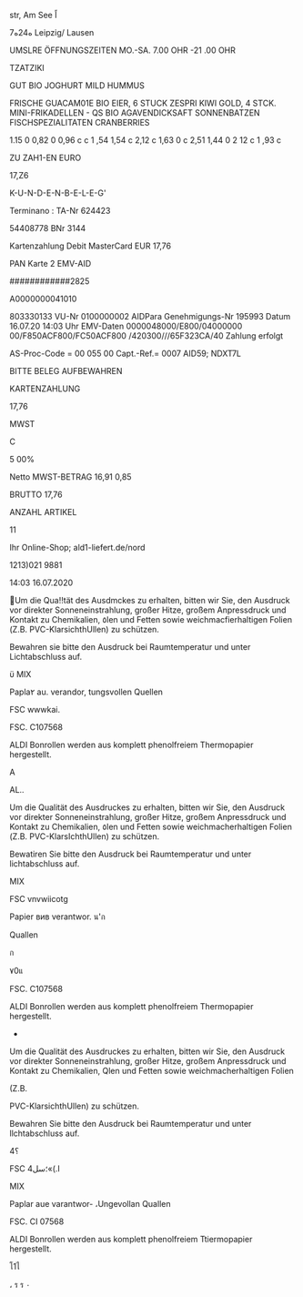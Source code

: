 str, Am See  اً

 ه24ه7 Leipzig/  Lausen

UMSLRE  ÖFFNUNGSZEITEN
MO.-SA.  7.00  OHR  -21 .00  OHR

ΤΖΑΤΖΙΚΙ

GUT  BIO  JOGHURT  MILD
HUMMUS

FRISCHE  GUACAM01E
BIO  EIER,  6  STUCK
ZESPRI  KIWI  GOLD,  4  STCK.
MINI-FRIKADELLEN  -  QS
BIO  AGAVENDICKSAFT
SONNENBATZEN
FISCHSPEZIALITATEN
CRANBERRIES

1.15
0
0,82
0
0,96
c
c
1 ,54
1,54  c
2,12
c
1,63  0
c
2,51
1,44  0
2 12
c
1 ,93  c

ZU  ΖΑΗ1-ΕΝ  EURO

17,Ζ6

K-U-N-D-E-N-B-E-L-E-G'

Terminano  :
TA-Nr  624423

54408778
BNr  3144

Kartenzahlung
Debit  MasterCard
EUR  17,76

PAN
Karte  2
EMV-AID

############2825

Α0000000041010

803330133
VU-Nr
0100000002
AIDPara
Genehmigungs-Nr
195993
Datum  16.07.20  14:03  Uhr
EMV-Daten
0000048000/Ε800/04000000
00/F850ACF800/FC50ACF800
/420300///65F323CA/40
Zahlung  erfolgt

AS-Proc-Code  =  00  055
00
Capt.-Ref.=  0007
AID59;  NDXT7L

BITTE  BELEG  AUFBEWAHREN

KARTENZAHLUNG

17,76

MWST

C

5 00%

Netto  MWST-BETRAG
16,91
0,85

BRUTTO
17,76

ANZAHL  ARTIKEL

11

Ihr  Online-Shop;  ald1-liefert.de/nord

1213)021  9881

14:03  16.07.2020

Um die Qua!!tät des Ausdmckes zu erhalten, bitten wir Sie,
den Ausdruck vor direkter Sonneneinstrahlung, großer
Hitze, großem Anpressdruck und Kontakt zu Chemikalien,
٥len und  Fetten sowie weichmacfierhaltigen  Folien
(Ζ.Β.  PVC-KlarsichthUllen) zu  schützen.

Bewahren sie bitte den Ausdruck bei  Raumtemperatur
und  unter Lichtabschluss auf.

ϋ MIX

Papla٢ au. verandor,
tungsvollen Quellen

FSC
wwwkai.

FSC.  C107568

ALDI  Bonrollen werden  aus komplett phenolfreiem
Thermopapier hergestellt.

A

AL..

Um  die  Qualität des Ausdruckes zu  erhalten,  bitten wir Sie,
den Ausdruck vor direkter Sonneneinstrahlung,  großer
Hitze,  großem Anpressdruck und  Kontakt zu  Chemikalien,
٥len und  Fetten sowie weichmacherhaltigen  Folien
(Ζ.Β.  PVC-KlarsIchthUllen) zu  schützen.

Bewatiren  Sie bitte den Ausdruck bei  Raumtemperatur
und  unter lichtabschluss auf.

MIX

FSC
vnvwiicotg

Papier вив verantwor.
น'ก

Quallen

ก

٧0แ

FSC. C107568

ALDI Bonrollen werden aus komplett phenolfreiem
Thermopapier hergestellt.

-

Um die Qualität des Ausdruckes zu erhalten, bitten wir Sie,
den Ausdruck vor direkter Sonneneinstrahlung, großer
Hitze, großem Anpressdruck und Kontakt zu Chemikalien,
Qlen und Fetten sowie weichmacherhaltigen Folien

(Z.B.

PVC-KlarsichthUllen) zu schützen.

Bewahren Sie bitte den Ausdruck bei Raumtemperatur
und unter llchtabschluss auf.

4؟

FSC
4ا.)»؛سل

MIX

Paplar aue  varantwor-
،Ungevollan Quallen

FSC.  CI 07568

ALDI  Bonrollen werden  aus  komplett phenolfreiem
Ttiermopapier hergestellt.

โ1ไ

،
ร
ร
٠
